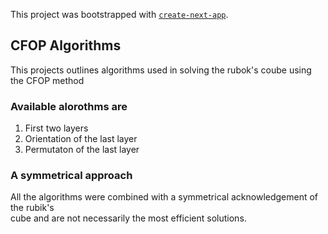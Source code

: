 This project was bootstrapped with [`create-next-app`](https://github.com/vercel/next.js/tree/canary/packages/create-next-app).

## CFOP Algorithms

This projects outlines algorithms used in solving the rubok's coube using the CFOP method

### Available alorothms are

1. First two layers
2. Orientation of the last layer
3. Permutaton of the last layer

### A symmetrical approach

All the algorithms were combined with a symmetrical acknowledgement of the rubik's<br/>
cube and are not necessarily the most efficient solutions. 


